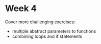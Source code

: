 # Week 4

Cover more challenging exercises:
- multiple abstract parameters to functions
- combining loops and if statements